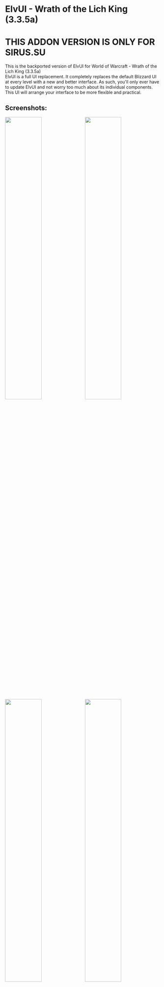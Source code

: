 # ElvUI - Wrath of the Lich King (3.3.5a)
# THIS ADDON VERSION IS ONLY FOR SIRUS.SU

This is the backported version of ElvUI for World of Warcraft - Wrath of the Lich King (3.3.5a)
<br />
ElvUI is a full UI replacement.
It completely replaces the default Blizzard UI at every level with a new and better interface.
As such, you'll only ever have to update ElvUI and not worry too much about its individual components.
This UI will arrange your interface to be more flexible and practical.

## Screenshots:

<img src="https://cloud.githubusercontent.com/assets/590348/22867052/f8d570ba-f190-11e6-9e4c-aee3adc16154.jpg" align="right" width="48.5%">
<img src="https://cloud.githubusercontent.com/assets/590348/22867049/f8d43506-f190-11e6-9a1c-019a9a190fd7.jpg" width="48.5%">
<img src="https://cloud.githubusercontent.com/assets/590348/22867050/f8d4f662-f190-11e6-9acd-fc83d7827bc0.jpg" align="right" width="48.5%">
<img src="https://cloud.githubusercontent.com/assets/590348/22944322/5d95a2b0-f301-11e6-81e3-52d1d619c850.jpg" width="48.5%">
<img src="https://user-images.githubusercontent.com/19589902/30231616-62e40f32-94f4-11e7-9712-a32f19719cd8.jpg" align="right" width="48.5%">
<img src="https://user-images.githubusercontent.com/19589902/30231617-62e74594-94f4-11e7-96e5-65d81991dcf1.jpg" width="48.5%">

## Installation:

1. Download **[Latest Version](https://github.com/sirus-addons/ElvUI/releases/latest)**
2. Unpack the Zip file
3. Open the folder "ElvUI-(#.##)"
4. Copy (or drag and drop) **ElvUI** and **ElvUI_Config** into your Wow-Directory\Interface\AddOns
5. Restart WoW

## Plugins:
[ElvUI_AddOnSkins](https://github.com/ElvUI-WotLK/ElvUI_AddOnSkins)
<br />
[ElvUI_AuraBarsMovers](https://github.com/ElvUI-WotLK/ElvUI_AuraBarsMovers)
<br />
[ElvUI_BagControl](https://github.com/ElvUI-WotLK/ElvUI_BagControl)
<br />
[ElvUI_CastBarOverlay](https://github.com/ElvUI-WotLK/ElvUI_CastBarOverlay)
<br />
[ElvUI_CustomTweaks](https://github.com/ElvUI-WotLK/ElvUI_CustomTweaks)
<br />
[ElvUI_DataTextColors](https://github.com/ElvUI-WotLK/ElvUI_DataTextColors)
<br />
[ElvUI_DataTextBarCreator](https://github.com/ElvUI-WotLK/ElvUI_DataTextBarCreator)
<br />
[ElvUI_Enhanced](https://github.com/ElvUI-WotLK/ElvUI_Enhanced)
<br />
[ElvUI_EnhancedFriendsList](https://github.com/ElvUI-WotLK/ElvUI_EnhancedFriendsList)
<br />
[ElvUI_EverySecondCounts](https://github.com/ElvUI-WotLK/ElvUI_EverySecondCounts)
<br />
[ElvUI_ExtraActionBars](https://github.com/ElvUI-WotLK/ElvUI_ExtraActionBars)
<br />
[ElvUI_LocPlus](https://github.com/ElvUI-WotLK/ElvUI_LocPlus)
<br />
[ElvUI_MicrobarEnhancement](https://github.com/ElvUI-WotLK/ElvUI_MicrobarEnhancement)
<br />
[ElvUI_MinimapButtons](https://github.com/ElvUI-WotLK/ElvUI_MinimapButtons)
<br />
[ElvUI_RaidMarkers](https://github.com/ElvUI-WotLK/ElvUI_RaidMarkers)
<br />
[ElvUI_SwingBar](https://github.com/ElvUI-WotLK/ElvUI_SwingBar)
<br />
[ElvUI_VisualAuraTimers](https://github.com/ElvUI-WotLK/ElvUI_VisualAuraTimers)
<br />
[ElvUI_VisualProcs](https://github.com/ElvUI-WotLK/ElvUI_VisualProcs)
<br />

-- Please Note: These plugins will not function without ElvUI installed.

## Commands:

    /ec or /elvui     Toggle the configuration GUI.
    /rl or /reloadui  Reload the whole UI.
    /moveui           Open the movable frames options.
    /bgstats          Toggles Battleground datatexts to display info when inside a battleground.
    /hellokitty       Enables the Hello Kitty theme (can be reverted by repeating the command).
    /hellokittyfix    Fixes any colors or borders to default after using /hellokitty. Optional Use.
    /harlemshake      Enables Harlem Shake april fools joke. (DO THE HARLEM SHAKE!)
    /egrid            Toggles visibility of the grid for helping placement of thirdparty addons.
    /farmmode         Toggles the Minimap Farmmode.
    /in               The input of how many seconds you want a command to fire. 
                          usage: /in <seconds> <command>
                          example: /in 1.5 /say hi
    /enable           Enable an Addon. 
                          usage: /enable <addon>
                          example: /enable AtlasLoot
    /disable          Disable an Addon.
                          usage: /disable <addon>
                          example: /disable AtlasLoot
    
    ---------------------------------------------------------------------------------------------------------------
    -- Development ------------------------------------------------------------------------------------------------
    ---------------------------------------------------------------------------------------------------------------
    /etrace           Toggles events window.
    /luaerror on      Enable luaerrors.
    /luaerror off     Disable luaerrors.
    /cpuimpact        Toggles calculations of CPU Impact. Type /cpuimpact to get results when you are ready.
    /cpuusage         Calculates and dumps CPU usage differences (module: all, showall: false, minCalls: 15, delay: 5).
    /frame            Command to grab frame information when mouseing over a frame or when inputting the name.
                          usage: /frame (when mousing over frame) or /frame <name>
                          example: /frame WorldFrame
    /framelist        Dumps frame level information with children and parents. Also places info into copy box.
    /framestack       Toggles dynamic mouseover frame displaying frame name and level information.
    /resetui          If no argument is provided it will reset all frames to their default positions. 
                      If an argument is provided it will reset only that frame. 
                          example: /resetui uf (resets all unitframes)
                  

## Languages:

ElvUI supports and contains language specific code for the following gameclients:
* English (enUS)
* Korean (koKR)
* French (frFR)
* German (deDE)
* Chinese (zhCN)
* Spanish (esES)
* Russian (ruRU)

## FAQ:

### I would like to report a bug. What i need to do?
Make sure you're using the latest version of [ElvUI](https://github.com/sirus-addons/ElvUI/releases/latest)
<br />
Describe your issue in as much detail as possible.
<br />
If your issue is graphical, please take some screenshots to illustrate it.
<br />
What were you doing when the problem occurred?
<br />
Explain how people can reproduce the issue.
<br />
The more info you provide, the better and faster support you will receive.

### I would like to request a feature. Where do I go?
This repository has been created to reproduce the original ElvUI functions.
<br />
If you want to request a feature, post in the [ElvUI_Enhanced](https://github.com/ElvUI-WotLK/ElvUI_Enhanced/issues)
<br />
If you want to request for a change to an existing **ElvUI** function, post in the [ElvUI_CustomTweaks](https://github.com/ElvUI-WotLK/ElvUI_CustomTweaks/issues)

### I have a suggestion/problem with ElvUI_"PluginName". Where do I go?
Create an issue at the bug tracker of [ElvUI](https://github.com/ElvUI-WotLK)_"PluginName" repository.

### ElvUI conflicting with "AddonName".
Make sure you're using the latest available version of "AddonName" for WotLK before creating a ticket about it.

### Can you backport "AddonName" to WotLK?
The only purpose of ElvUI-WotLK is to improve the backported version of ElvUI and its plugins.


## FAQ RU:

### Я хочу сообщить о баге. Что мне нужно делать?
Убедитесь что вы используете последнюю версию [ElvUI](https://github.com/sirus-addons/ElvUI/releases/latest)
<br />
Детально опишите свою проблему.
<br />
Если ваша проблема носит визуальный характер, пожалуйста предоставьте скриншоты.
<br />
Что вы делали, когда произошла ошибка?
<br />
Опишите, как можно воспроизвести эту ошибку.
<br />
Чем больше информации о проблемы вы предоставите, тем быстрее вам помогут.

### Я хотел бы попросить о добавлении возможности в ElvUI. Где написать?
Данный репозиторий создан с целью воспроизведения оригинального функционал ElvUI.
<br />
Запросы на добавление нового функционала рассматриваются в репозитории [ElvUI_Enhanced](https://github.com/ElvUI-WotLK/ElvUI_Enhanced/issues)
<br />
Запросы на изменение существующего функционала **ElvUI** рассматриваются в репозитории [ElvUI_CustomTweaks](https://github.com/ElvUI-WotLK/ElvUI_CustomTweaks/issues)

### У меня проблема с ElvUI_"ИмяПлагина". Где написать?
Создайте запрос в репозитории баг-трекере [ElvUI](https://github.com/ElvUI-WotLK)_"ИмяПлагина".

### ElvUI конфликтует с "ИмяАддона".
Убедитесь, что вы используете последнюю доступную версию "ИмяАддона" для WotLK, перед тем как создать тикет о конфликте.

### Могли бы вы портировать "ИмяАддона" на WotLK?
Единственная цель ElvUI-WotLK заключается в улучшении портированной версии ElvUI и его плагинов.
